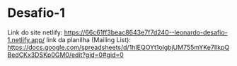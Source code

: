 # Desafio-1
Link do site netlify: https://66c61ff3beac8643e7f7d240--leonardo-desafio-1.netlify.app/
link da planilha (Mailing List): https://docs.google.com/spreadsheets/d/1hIEQOYt1olgbjUM755mYKe7IlkpQBedCKx3DSKp0GM0/edit?gid=0#gid=0
